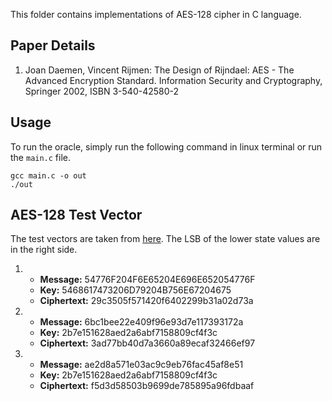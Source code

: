 This folder contains implementations of AES-128 cipher in C language.

## Paper Details
1. Joan Daemen, Vincent Rijmen:
The Design of Rijndael: AES - The Advanced Encryption Standard.
Information Security and Cryptography, Springer 2002, ISBN 3-540-42580-2

## Usage
To run the oracle, simply run the following command in linux terminal or run the `main.c` file.
````
gcc main.c -o out
./out
````

## AES-128 Test Vector
The test vectors are taken from [here](https://github.com/ircmaxell/quality-checker/blob/master/tmp/gh_18/PHP-PasswordLib-master/test/Data/Vectors/aes-ecb.test-vectors). The LSB of the lower state values are in the right side.

1.  - **Message:** 54776F204F6E65204E696E652054776F
    - **Key:** 5468617473206D79204B756E67204675
    - **Ciphertext:** 29c3505f571420f6402299b31a02d73a


2.  - **Message:** 6bc1bee22e409f96e93d7e117393172a
    - **Key:** 2b7e151628aed2a6abf7158809cf4f3c
    - **Ciphertext:** 3ad77bb40d7a3660a89ecaf32466ef97

3.  - **Message:** ae2d8a571e03ac9c9eb76fac45af8e51
    - **Key:** 2b7e151628aed2a6abf7158809cf4f3c
    - **Ciphertext:** f5d3d58503b9699de785895a96fdbaaf
